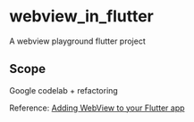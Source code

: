 # webview_in_flutter

A webview playground flutter project 

## Scope

Google codelab + refactoring

Reference: [Adding WebView to your Flutter app](https://codelabs.developers.google.com/codelabs/flutter-webview)